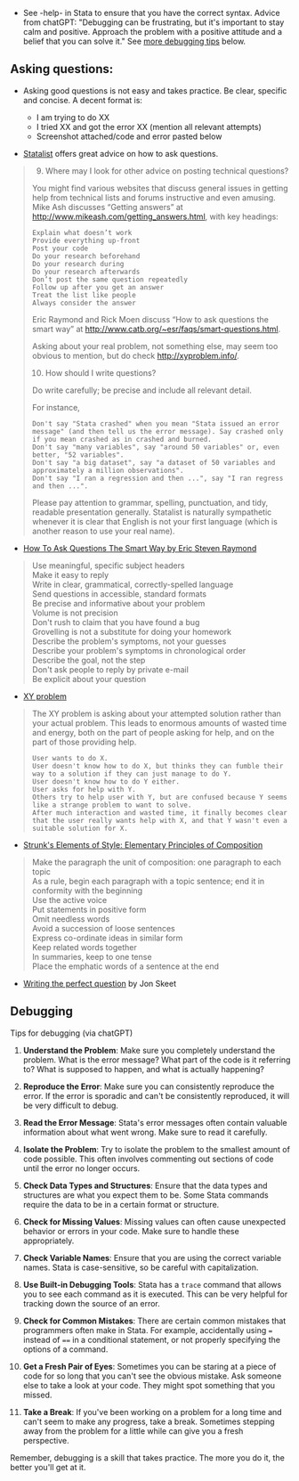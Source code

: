 * See -help- in Stata to ensure that you have the correct syntax. Advice from chatGPT: "Debugging can be frustrating, but it's important to stay calm and positive. Approach the problem with a positive attitude and a belief that you can solve it." See [more debugging tips](https://github.com/aadityadar/all-aboard/wiki/Troubleshooting#debugging) below.

## Asking questions:

* Asking good questions is not easy and takes practice. Be clear, specific and concise. A decent format is:  
  - I am trying to do XX  
  - I tried XX and got the error XX (mention all relevant attempts)  
  - Screenshot attached/code and error pasted below  

* [Statalist](https://www.statalist.org/forums/help#sources) offers great advice on how to ask questions. 

> 9. Where may I look for other advice on posting technical questions?
> 
> You might find various websites that discuss general issues in getting help from technical lists and forums instructive and even amusing. Mike Ash discusses “Getting answers” at http://www.mikeash.com/getting_answers.html, with key headings:
> 
>     Explain what doesn’t work
>     Provide everything up-front
>     Post your code
>     Do your research beforehand
>     Do your research during
>     Do your research afterwards
>     Don’t post the same question repeatedly
>     Follow up after you get an answer
>     Treat the list like people
>     Always consider the answer
> 
> Eric Raymond and Rick Moen discuss “How to ask questions the smart way” at http://www.catb.org/~esr/faqs/smart-questions.html.
> 
> Asking about your real problem, not something else, may seem too obvious to mention, but do check http://xyproblem.info/.
> 
> 10. How should I write questions?
> 
> Do write carefully; be precise and include all relevant detail.
> 
> For instance,
> 
>     Don't say "Stata crashed" when you mean "Stata issued an error message" (and then tell us the error message). Say crashed only if you mean crashed as in crashed and burned.
>     Don't say "many variables", say "around 50 variables" or, even better, "52 variables".
>     Don't say "a big dataset", say "a dataset of 50 variables and approximately a million observations".
>     Don't say "I ran a regression and then ...", say "I ran regress and then ...". 
> 
> Please pay attention to grammar, spelling, punctuation, and tidy, readable presentation generally. Statalist is naturally sympathetic whenever it is clear that English is not your first language (which is another reason to use your real name). 

* [How To Ask Questions The Smart Way by Eric Steven Raymond](http://www.catb.org/~esr/faqs/smart-questions.html)

> Use meaningful, specific subject headers  
> Make it easy to reply  
> Write in clear, grammatical, correctly-spelled language  
> Send questions in accessible, standard formats  
> Be precise and informative about your problem  
> Volume is not precision  
> Don't rush to claim that you have found a bug  
> Grovelling is not a substitute for doing your homework  
> Describe the problem's symptoms, not your guesses  
> Describe your problem's symptoms in chronological order  
> Describe the goal, not the step  
> Don't ask people to reply by private e-mail  
> Be explicit about your question  

* [XY problem](https://xyproblem.info/)

> The XY problem is asking about your attempted solution rather than your actual problem. This leads to enormous amounts of wasted time and energy, both on the part of people asking for help, and on the part of those providing help.
> 
>     User wants to do X.
>     User doesn't know how to do X, but thinks they can fumble their way to a solution if they can just manage to do Y.
>     User doesn't know how to do Y either.
>     User asks for help with Y.
>     Others try to help user with Y, but are confused because Y seems like a strange problem to want to solve.
>     After much interaction and wasted time, it finally becomes clear that the user really wants help with X, and that Y wasn't even a suitable solution for X.

* [Strunk's Elements of Style: Elementary Principles of Composition](https://www.bartleby.com/lit-hub/the-elements-of-style/)

>    Make the paragraph the unit of composition: one paragraph to each topic  
>    As a rule, begin each paragraph with a topic sentence; end it in conformity with the beginning  
>    Use the active voice  
>    Put statements in positive form  
>    Omit needless words  
>    Avoid a succession of loose sentences  
>    Express co-ordinate ideas in similar form  
>    Keep related words together  
>    In summaries, keep to one tense  
>    Place the emphatic words of a sentence at the end  

* [Writing the perfect question](https://codeblog.jonskeet.uk/2010/08/29/writing-the-perfect-question/) by Jon Skeet 

## Debugging

Tips for debugging (via chatGPT)

1. **Understand the Problem**: Make sure you completely understand the problem. What is the error message? What part of the code is it referring to? What is supposed to happen, and what is actually happening?

2. **Reproduce the Error**: Make sure you can consistently reproduce the error. If the error is sporadic and can't be consistently reproduced, it will be very difficult to debug.

3. **Read the Error Message**: Stata's error messages often contain valuable information about what went wrong. Make sure to read it carefully.

4. **Isolate the Problem**: Try to isolate the problem to the smallest amount of code possible. This often involves commenting out sections of code until the error no longer occurs.

5. **Check Data Types and Structures**: Ensure that the data types and structures are what you expect them to be. Some Stata commands require the data to be in a certain format or structure.

6. **Check for Missing Values**: Missing values can often cause unexpected behavior or errors in your code. Make sure to handle these appropriately.

7. **Check Variable Names**: Ensure that you are using the correct variable names. Stata is case-sensitive, so be careful with capitalization.

8. **Use Built-in Debugging Tools**: Stata has a `trace` command that allows you to see each command as it is executed. This can be very helpful for tracking down the source of an error.

9. **Check for Common Mistakes**: There are certain common mistakes that programmers often make in Stata. For example, accidentally using `=` instead of `==` in a conditional statement, or not properly specifying the options of a command.

10. **Get a Fresh Pair of Eyes**: Sometimes you can be staring at a piece of code for so long that you can't see the obvious mistake. Ask someone else to take a look at your code. They might spot something that you missed.

11. **Take a Break**: If you've been working on a problem for a long time and can't seem to make any progress, take a break. Sometimes stepping away from the problem for a little while can give you a fresh perspective.

Remember, debugging is a skill that takes practice. The more you do it, the better you'll get at it.